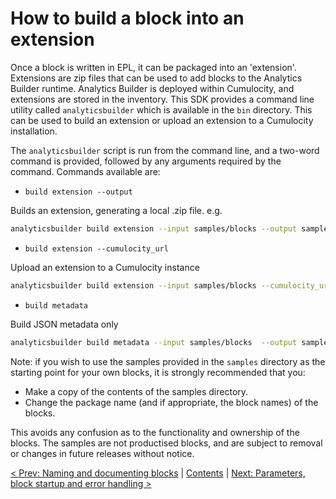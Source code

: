 # How to build a block into an extension

Once a block is written in EPL, it can be packaged into an 'extension'.  Extensions are zip files that can be used to add blocks to the Analytics Builder runtime. Analytics Builder is deployed within Cumulocity, and extensions are stored in the inventory. This SDK provides a command line utility called `analyticsbuilder` which is available in the `bin` directory. This can be used to build an extension or upload an extension to a Cumulocity installation.

The `analyticsbuilder` script is run from the command line, and a two-word command is provided, followed by any arguments required by the command. Commands available are:

* `build extension --output`

Builds an extension, generating a local .zip file. e.g.

```bash
analyticsbuilder build extension --input samples/blocks --output sample-blocks.zip
```

* `build extension --cumulocity_url`

Upload an extension to a Cumulocity instance

```bash
analyticsbuilder build extension --input samples/blocks --cumulocity_url https://demo.cumulocity.com/ --username user --password pass
```

* `build metadata`

Build JSON metadata only

```bash
analyticsbuilder build metadata --input samples/blocks  --output samples.json
```

Note: if you wish to use the samples provided in the `samples` directory as the starting point for your own blocks, it is strongly recommended that you:

* Make a copy of the contents of the samples directory.
* Change the package name (and if appropriate, the block names) of the blocks.

This avoids any confusion as to the functionality and ownership of the blocks. The samples are not productised blocks, and are subject to removal or changes in future releases without notice.

[< Prev: Naming and documenting blocks](020-NamingAndDoc.md) | [Contents](000-contents.md) | [Next: Parameters, block startup and error handling >](040-Parameters.md) 
